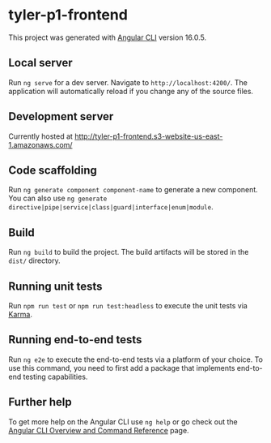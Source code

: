 # tyler-p1-frontend

This project was generated with [Angular CLI](https://github.com/angular/angular-cli) version 16.0.5.

## Local server

Run `ng serve` for a dev server. Navigate to `http://localhost:4200/`. The application will automatically reload if you change any of the source files.

## Development server

Currently hosted at http://tyler-p1-frontend.s3-website-us-east-1.amazonaws.com/

## Code scaffolding

Run `ng generate component component-name` to generate a new component. You can also use `ng generate directive|pipe|service|class|guard|interface|enum|module`.

## Build

Run `ng build` to build the project. The build artifacts will be stored in the `dist/` directory.

## Running unit tests

Run `npm run test` or `npm run test:headless` to execute the unit tests via [Karma](https://karma-runner.github.io).

## Running end-to-end tests

Run `ng e2e` to execute the end-to-end tests via a platform of your choice. To use this command, you need to first add a package that implements end-to-end testing capabilities.

## Further help

To get more help on the Angular CLI use `ng help` or go check out the [Angular CLI Overview and Command Reference](https://angular.io/cli) page.
